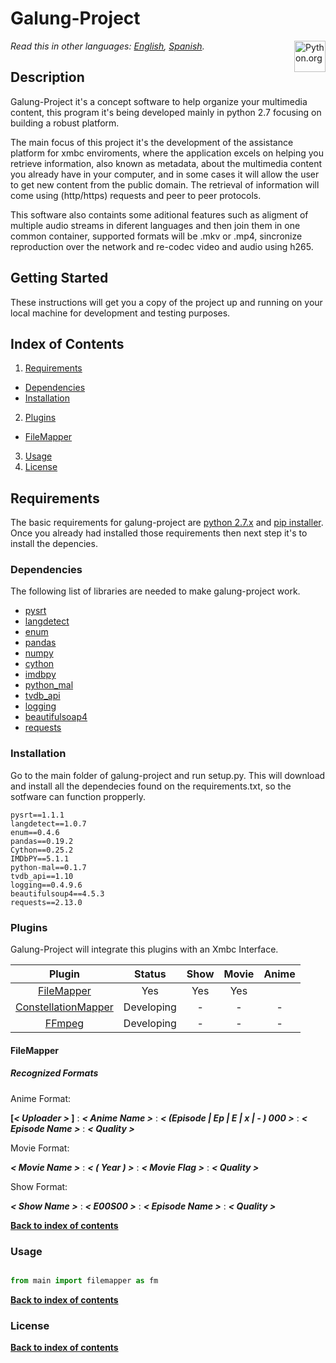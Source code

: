 # Galung-Project
[<img src="https://www.python.org/static/opengraph-icon-200x200.png" title="Python.org"
align="right" width="50">](https://www.python.org/)

*Read this in other languages: [English](README.md), [Spanish](README.es.md).*


## Description

Galung-Project it's a concept software to help organize your multimedia content, this program it's being developed mainly in python 2.7 focusing on building a robust platform.

The main focus of this project it's the development of the assistance platform for xmbc enviroments, where the application excels on helping you retrieve information, also known as 
metadata, about the multimedia content you already have in your computer, and in some cases it will allow the user to get new content from the public domain. The retrieval of information will come using (http/https) requests and peer to peer protocols.

This software also containts some aditional features such as aligment of multiple audio streams in diferent languages and then join them in one common container, supported formats will be .mkv or .mp4, sincronize reproduction over the network and re-codec video and audio using h265.


## Getting Started

These instructions will get you a copy of the project up and running on your local machine for development and testing purposes. 


## Index of Contents

1. [Requirements](#installation)
 * [Dependencies](#dependencies)
 * [Installation](#installation)
2. [Plugins](#plugins)
  * [FileMapper][readme_fm_link]
3. [Usage](#usage)
4. [License](#license)


## Requirements

The basic requirements for galung-project are [python 2.7.x][python_download_link]  and [pip installer][pip_installer_link]. Once you already had installed those requirements then next step it's to 
install the depencies. 


### Dependencies

The following list of libraries are needed to make galung-project work.

* [pysrt][pysrt_link]
* [langdetect][langdetect_link]
* [enum][enum_link]
* [pandas][pandas_link]
* [numpy][numpy_link]
* [cython][cython_link]
* [imdbpy][imdbpy_link]
* [python_mal][python_mal_link]
* [tvdb_api][tvdb_api_link]
* [logging][logging_link]
* [beautifulsoap4][beautifulsoap4_link]
* [requests][requests_link]


### Installation

Go to the main folder of galung-project and run setup.py. This will download and install all the dependecies found on the requirements.txt, so the sotfware can function propperly.

```
pysrt==1.1.1
langdetect==1.0.7
enum==0.4.6
pandas==0.19.2
Cython==0.25.2
IMDbPY==5.1.1
python-mal==0.1.7
tvdb_api==1.10
logging==0.4.9.6
beautifulsoup4==4.5.3
requests==2.13.0

```

### Plugins

Galung-Project will integrate this plugins with an Xmbc Interface. 


| Plugin       | Status        | Show | Movie | Anime |
|:-------------:|:-------------:|:-----------:|:------------:|:------------:|
| [FileMapper][readme_fm_link] | Yes | Yes | Yes |  |
| [ConstellationMapper][readme_cm_link] | Developing | - | - | - | - |
| [FFmpeg][readme_ffmpeg_link] | Developing | - | - | - | - |

#### FileMapper

##### Recognized Formats

Anime Format:

 **[_< Uploader >_ ]** : **_< Anime Name >_** : **_< (Episode | Ep | E | x | - ) 000 >_** : **_< Episode Name >_** : **_< Quality >_**

Movie Format:

 **_< Movie Name >_** : **_< ( Year ) >_** : **_< Movie Flag >_** : **_< Quality >_**

Show Format:

  **_< Show Name >_** : **_< E00S00 >_** : **_< Episode Name >_** : **_< Quality >_**

**[Back to index of contents](#index-of-contents)**


### Usage

```python

from main import filemapper as fm


```

**[Back to index of contents](#index-of-contents)**


### License

**[Back to index of contents](#index-of-contents)**


[readme_fm_link]: <https://github.com/AsiganTheSunk/galung-project/blob/master/trunk/filemapper/README.md>
[readme_cm_link]: <https://dummy_link.com>
[readme_ffmpeg_link]: <https://dummy_link.com>

[pip_installer_link]: <https://pip.pypa.io/en/stable/installing/>
[python_download_link]: <https://www.python.org/downloads/>

[pysrt_link]: <https://github.com/byroot/pysrt>
[langdetect_link]: <https://github.com/Mimino666/langdetect>
[pandas_link]: <http://pandas.pydata.org/>
[numpy_link]: <https://dummy_link.com>
[enum_link]: <https://dummy_link.com>
[logging_link]: <https://dummy_link.com>
[cython_link]: <https://dummy_link.com>
[imdbpy_link]: <https://dummy_link.com>
[python_mal_link]: <https://dummy_link.com>
[tvdb_api_link]: <https://github.com/dbr/tvdb_api>
[logging_link]: <https://dummy_link.com>
[beautifulsoap4_link]: <https://dummy_link.com>
[requests_link]: <https://dummy_link.com>